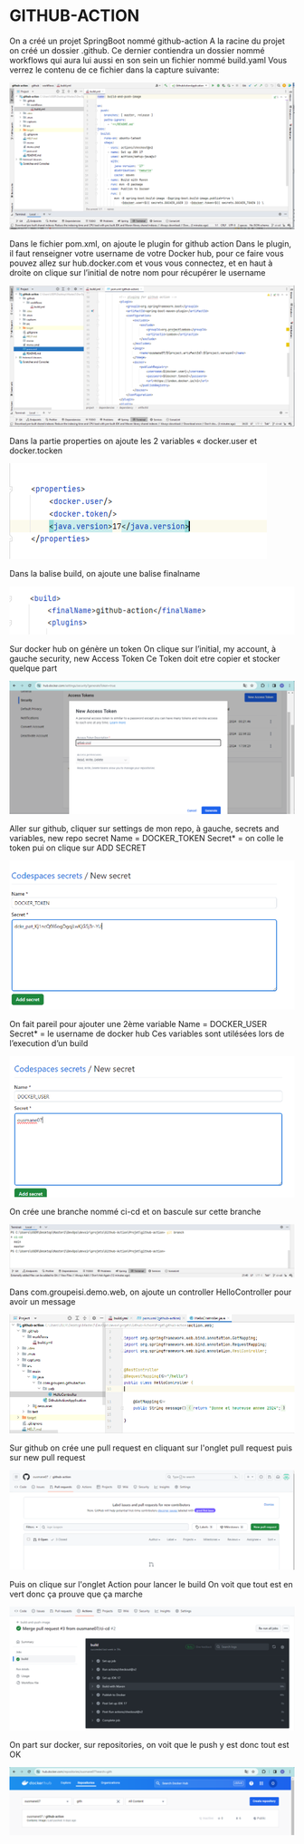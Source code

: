 
# GITHUB-ACTION
On a créé un projet SpringBoot nommé github-action 
A la racine du projet on créé un dossier .github. Ce dernier contiendra un dossier nommé workflows qui aura lui aussi en son sein un fichier nommé build.yaml
Vous verrez le contenu de ce fichier dans la capture suivante:

![Capture 1](https://github.com/ousmane07/github-action/blob/master/captures/1.png?raw=true)

Dans le fichier pom.xml, on ajoute le plugin for github action
Dans le plugin, il faut renseigner votre username de votre Docker hub, pour ce faire vous pouvez allez sur hub.docker.com et vous vous connectez, et en haut à droite on clique sur l’initial de notre nom pour récupérer le username

![Capture 2](https://github.com/ousmane07/github-action/blob/master/captures/2.png?raw=true)


Dans la partie properties on ajoute les 2 variables «  docker.user et docker.tocken 

![Capture 3](https://github.com/ousmane07/github-action/blob/master/captures/3.png?raw=true)

Dans la balise build, on ajoute une balise finalname

![Capture 5](https://github.com/ousmane07/github-action/blob/master/captures/5.png?raw=true)

Sur docker hub on génère un token
On clique sur l’initial, my account, à gauche security, new Access Token
Ce Token doit etre copier et stocker quelque part

![Capture 6](https://github.com/ousmane07/github-action/blob/master/captures/6.png?raw=true)

Aller sur github, cliquer sur settings de mon repo, à gauche, secrets and variables, new repo secret 
Name = DOCKER_TOKEN
Secret* = on colle le token 
pui on clique sur ADD SECRET

![Capture 7](https://github.com/ousmane07/github-action/blob/master/captures/7.png?raw=true)

On fait pareil pour ajouter une 2ème variable 
Name = DOCKER_USER
Secret* = le username de docker hub
Ces variables sont utilésées lors de l’execution d’un build

![Capture 8](https://github.com/ousmane07/github-action/blob/master/captures/8.png?raw=true)

On crée une branche nommé ci-cd et on bascule sur cette branche

![Capture 9](https://github.com/ousmane07/github-action/blob/master/captures/9.png?raw=true)

Dans com.groupeisi.demo.web, on ajoute un controller HelloController pour avoir un message

![Capture 10](https://github.com/ousmane07/github-action/blob/master/captures/10.png?raw=true)

Sur github on crée une pull request en cliquant sur l'onglet pull request puis sur new pull request

![Capture 11](https://github.com/ousmane07/github-action/blob/master/captures/11.png?raw=true)

Puis on clique sur l'onglet Action pour lancer le build
On voit que tout est en vert donc ça prouve que ça marche


![Capture 12](https://github.com/ousmane07/github-action/blob/master/captures/12.png?raw=true)

On part sur docker, sur repositories, on voit que le push y est donc tout est OK

![Capture 13](https://github.com/ousmane07/github-action/blob/master/captures/13.png?raw=true)
















